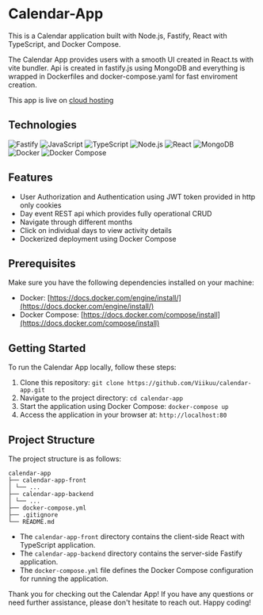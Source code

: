 # Calendar-App

This is a Calendar application built with Node.js, Fastify, React with TypeScript, and Docker Compose.

The Calendar App provides users with a smooth UI created in React.ts with vite bundler. Api is created in fastify.js using MongoDB and everything is wrapped in Dockerfiles and docker-compose.yaml for fast enviroment creation.

This app is live on [cloud hosting](http://67.207.75.222/)

## Technologies

![Fastify](https://img.shields.io/badge/-Fastify-000?logo=fastify) ![JavaScript](https://img.shields.io/badge/-JavaScript-F7DF1E?logo=javascript) ![TypeScript](https://img.shields.io/badge/-TypeScript-3178C6?logo=typescript) ![Node.js](https://img.shields.io/badge/-Node.js-339933?logo=node.js) ![React](https://img.shields.io/badge/-React-61DAFB?logo=react) ![MongoDB](https://img.shields.io/badge/-MongoDB-47A248?logo=mongodb) ![Docker](https://img.shields.io/badge/-Docker-2496ED?logo=docker) ![Docker Compose](https://img.shields.io/badge/-Docker%20Compose-2496ED?logo=docker)

## Features

- User Authorization and Authentication using JWT token provided in http only cookies
- Day event REST api which provides fully operational CRUD
- Navigate through different months
- Click on individual days to view activity details
- Dockerized deployment using Docker Compose

## Prerequisites

Make sure you have the following dependencies installed on your machine:

- Docker: [https://docs.docker.com/engine/install/](https://docs.docker.com/engine/install/)
- Docker Compose: [https://docs.docker.com/compose/install](https://docs.docker.com/compose/install)

## Getting Started

To run the Calendar App locally, follow these steps:

1. Clone this repository: `git clone https://github.com/Viikuu/calendar-app.git`
2. Navigate to the project directory: `cd calendar-app`
3. Start the application using Docker Compose: `docker-compose up`
4. Access the application in your browser at: `http://localhost:80`

## Project Structure

The project structure is as follows:

```
calendar-app
├── calendar-app-front
│ └── ...
├── calendar-app-backend
│ └── ...
├── docker-compose.yml
├── .gitignore
└── README.md
```

- The `calendar-app-front` directory contains the client-side React with TypeScript application.
- The `calendar-app-backend` directory contains the server-side Fastify application.
- The `docker-compose.yml` file defines the Docker Compose configuration for running the application.

Thank you for checking out the Calendar App! If you have any questions or need further assistance, please don't hesitate to reach out. Happy coding!
